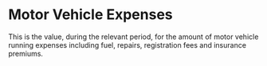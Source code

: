 # Motor Vehicle Expenses
This is the value, during the relevant period, for the amount of motor vehicle running expenses including fuel, repairs, registration fees and insurance premiums.